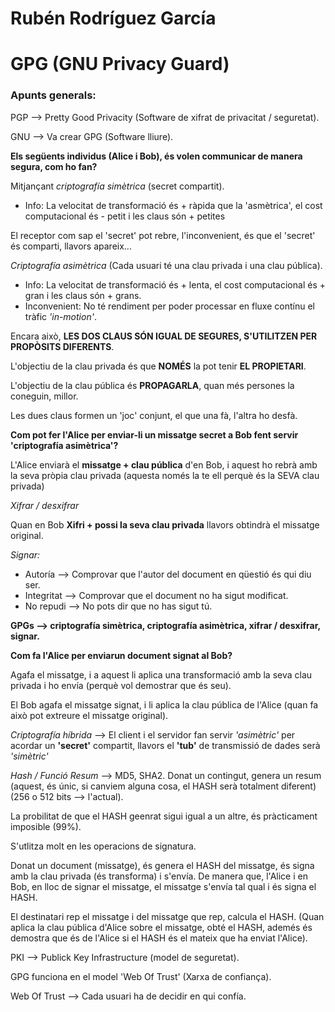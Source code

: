 # Rubén Rodríguez García
# GPG (GNU Privacy Guard)

### Apunts generals:
PGP --> Pretty Good Privacity (Software de xifrat de privacitat / seguretat).

GNU --> Va crear GPG (Software lliure).

**Els següents individus (Alice i Bob), és volen communicar de manera segura, com ho fan?**

Mitjançant *criptografía simètrica* (secret compartit).

* Info: La velocitat de transformació és + ràpida que la 'asmètrica', el cost computacional és - petit i les claus són + petites

El receptor com sap el 'secret' pot rebre, l'inconvenient, és que el 'secret' és comparti, llavors apareix...

*Criptografía asimètrica* (Cada usuari té una clau privada i una clau pública).

* Info: La velocitat de transformació és + lenta, el cost computacional és + gran i les claus són + grans.
* Inconvenient: No té rendiment per poder processar en fluxe contínu el tràfic *'in-motion'*.

Encara això, **LES DOS CLAUS SÓN IGUAL DE SEGURES, S'UTILITZEN PER PROPÒSITS DIFERENTS**.

L'objectiu de la clau privada és que **NOMÉS** la pot tenir **EL PROPIETARI**.

L'objectiu de la clau pública és **PROPAGARLA**, quan més persones la coneguin, millor.

Les dues claus formen un 'joc' conjunt, el que una fà, l'altra ho desfà.

**Com pot fer l'Alice per enviar-li un missatge secret a Bob fent servir 'criptografía asimètrica'?**

L'Alice enviarà el **missatge + clau pública** d'en Bob, i aquest ho rebrà amb la seva pròpia clau privada (aquesta només la te ell perquè és la SEVA clau privada)

*Xifrar / desxifrar*

Quan en Bob **Xifri + possi la seva clau privada** llavors obtindrà el missatge original.

*Signar:*

* Autoría --> Comprovar que l'autor del document en qüestió és qui diu ser.
* Integritat --> Comprovar que el document no ha sigut modificat.
* No repudi --> No pots dir que no has sigut tú.

**GPGs --> criptografía simètrica, criptografía asimètrica, xifrar / desxifrar, signar.**

**Com fa l'Alice per enviarun document signat al Bob?**

Agafa el missatge, i a aquest li aplica una transformació amb la seva clau privada i ho envía (perquè vol demostrar que és seu).

El Bob agafa el missatge signat, i li aplica la clau pública de l'Alice (quan fa això pot extreure el missatge original).

*Criptografía híbrida* --> El client i el servidor fan servir *'asimètric'* per acordar un **'secret'** compartit, llavors el **'tub'** de transmissió de dades serà *'simètric'*

*Hash / Funció Resum* --> MD5, SHA2. Donat un contingut, genera un resum (aquest, és únic, si canviem alguna cosa, el HASH serà totalment diferent) (256 o 512 bits --> l'actual).

La probilitat de que el HASH geenrat sigui igual a un altre, és pràcticament imposible (99%).

S'utlitza molt en les operacions de signatura.

Donat un document (missatge), és genera el HASH del missatge, és signa amb la clau privada (és transforma) i s'envía. De manera que, l'Alice i en Bob, en lloc de signar el missatge, el missatge s'envía tal qual i és signa el HASH.

El destinatari rep el missatge i del missatge que rep, calcula el HASH. (Quan aplica la clau pública d'Alice sobre el missatge, obté el HASH, ademés és demostra que és de l'Alice si el HASH és el mateix que ha enviat l'Alice).

PKI --> Publick Key Infrastructure (model de seguretat).

GPG funciona en el model 'Web Of Trust' (Xarxa de confiança).

Web Of Trust --> Cada usuari ha de decidir en qui confía.